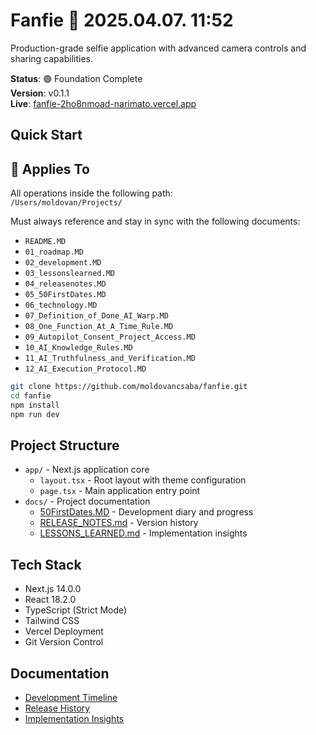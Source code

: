 # Fanfie 📸 2025.04.07. 11:52

Production-grade selfie application with advanced camera controls and sharing capabilities.

**Status**: 🟢 Foundation Complete  
**Version**: v0.1.1  
**Live**: [fanfie-2ho8nmoad-narimato.vercel.app](https://fanfie-2ho8nmoad-narimato.vercel.app)

## Quick Start

## 📌 Applies To
All operations inside the following path:  
`/Users/moldovan/Projects/`

Must always reference and stay in sync with the following documents:
- `README.MD`
- `01_roadmap.MD`
- `02_development.MD`
- `03_lessonslearned.MD`
- `04_releasenotes.MD`
- `05_50FirstDates.MD`
- `06_technology.MD`
- `07_Definition_of_Done_AI_Warp.MD`
- `08_One_Function_At_A_Time_Rule.MD`
- `09_Autopilot_Consent_Project_Access.MD`
- `10_AI_Knowledge_Rules.MD`
- `11_AI_Truthfulness_and_Verification.MD`
- `12_AI_Execution_Protocol.MD`


```bash
git clone https://github.com/moldovancsaba/fanfie.git
cd fanfie
npm install
npm run dev
```

## Project Structure

- `app/` - Next.js application core
  - `layout.tsx` - Root layout with theme configuration
  - `page.tsx` - Main application entry point
- `docs/` - Project documentation
  - [50FirstDates.MD](50FirstDates.MD) - Development diary and progress
  - [RELEASE_NOTES.md](RELEASE_NOTES.md) - Version history
  - [LESSONS_LEARNED.md](LESSONS_LEARNED.md) - Implementation insights

## Tech Stack

- Next.js 14.0.0
- React 18.2.0
- TypeScript (Strict Mode)
- Tailwind CSS
- Vercel Deployment
- Git Version Control

## Documentation

- [Development Timeline](50FirstDates.MD#development-timeline)
- [Release History](RELEASE_NOTES.md)
- [Implementation Insights](LESSONS_LEARNED.md)
